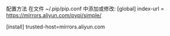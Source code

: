 配置方法
在文件
~/.pip/pip.conf
中添加或修改:
[global]
index-url = https://mirrors.aliyun.com/pypi/simple/

[install]
trusted-host=mirrors.aliyun.com